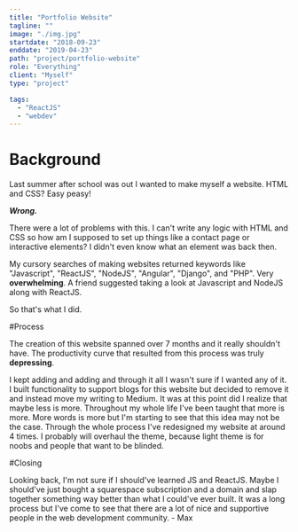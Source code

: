 ```yaml
---
title: "Portfolio Website"
tagline: ""
image: "./img.jpg"
startdate: "2018-09-23"
enddate: "2019-04-23"
path: "project/portfolio-website"
role: "Everything"
client: "Myself"
type: "project"

tags:
  - "ReactJS"
  - "webdev"
---
```


# Background

Last summer after school was out I wanted to make myself a website. HTML and CSS? Easy peasy!

**_Wrong._**

There were a lot of problems with this. I can't write any logic with HTML and CSS so how am I supposed to set up things like a contact page or interactive elements? I didn't even know what an element was back then.

My cursory searches of making websites returned keywords like "Javascript", "ReactJS", "NodeJS", "Angular", "Django", and "PHP". Very **overwhelming**. A friend suggested taking a look at Javascript and NodeJS along with ReactJS.

So that's what I did.

#Process

The creation of this website spanned over 7 months and it really shouldn't have. The productivity curve that resulted from this process was truly **depressing**.

I kept adding and adding and through it all I wasn't sure if I wanted any of it. I built functionality to support blogs for this website but decided to remove it and instead move my writing to Medium. It was at this point did I realize that maybe less is more. Throughout my whole life I've been taught that more is more. More words is more but I'm starting to see that this idea may not be the case. Through the whole process I've redesigned my website at around 4 times. I probably will overhaul the theme, because light theme is for noobs and people that want to be blinded.

#Closing

Looking back, I'm not sure if I should've learned JS and ReactJS. Maybe I should've just bought a squarespace subscription and a domain and slap together something way better than what I could've ever built. It was a long process but I've come to see that there are a lot of nice and supportive people in the web development community.
\- Max
